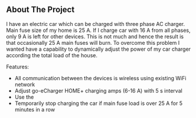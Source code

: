 ## About The Project 

I have an electric car which can be charged with three phase AC charger. Main fuse size of my home is 25 A. If I charge car with 16 A from all phases, only 9 A is left for other devices. This is not much and hence the result is that occasionally 25 A main fuses will burn. To overcome this problem I wanted have a capability to dynamically adjust the power of my car charger according the total load of the house.

Features:

* All communication between the devices is wireless using existing WiFi network  
* Adjust go-eCharger HOME+ charging amps (6-16 A) with 5 s interval
* Use the 
* Temporarily stop charging the car if main fuse load is over 25 A for 5 minutes in a row
